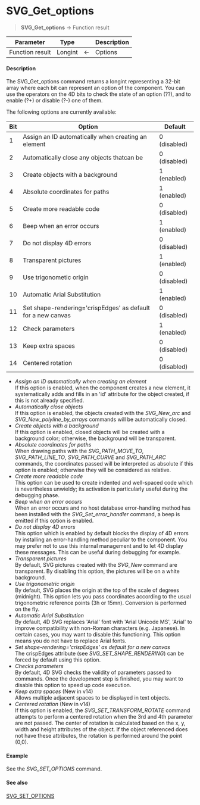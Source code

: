 # SVG_Get_options

>**SVG_Get_options**  -> Function result

| Parameter | Type |  | Description |
| --- | --- | --- | --- |
| Function result | Longint | &#8592; | Options |



#### Description 

The SVG\_Get\_options command returns a longint representing a 32-bit array where each bit can represent an option of the component. You can use the operators on the 4D bits to check the state of an option (??), and to enable (?+) or disable (?-) one of them.

The following options are currently available:

| **Bit** | **Option**                                                   | **Default**  |
| ------- | ------------------------------------------------------------ | ------------ |
| 1       | Assign an ID automatically when creating an element          | 0 (disabled) |
| 2       | Automatically close any objects thatcan be                   | 0 (disabled) |
| 3       | Create objects with a background                             | 1 (enabled)  |
| 4       | Absolute coordinates for paths                               | 1 (enabled)  |
| 5       | Create more readable code                                    | 0 (disabled) |
| 6       | Beep when an error occurs                                    | 1 (enabled)  |
| 7       | Do not display 4D errors                                     | 0 (disabled) |
| 8       | Transparent pictures                                         | 1 (enabled)  |
| 9       | Use trigonometic origin                                      | 0 (disabled) |
| 10      | Automatic Arial Substitution                                 | 1 (enabled)  |
| 11      | Set shape-rendering='crispEdges' as default for a new canvas | 0 (disabled) |
| 12      | Check parameters                                             | 1 (enabled)  |
| 13      | Keep extra spaces                                            | 0 (disabled) |
| 14      | Centered rotation                                            | 0 (disabled) |

* *Assign an ID automatically when creating an element*  
If this option is enabled, when the component creates a new element, it systematically adds and fills in an 'id' attribute for the object created, if this is not already specified.
* *Automatically close objects*  
If this option is enabled, the objects created with the *SVG\_New\_arc* and *SVG\_New\_polyline\_by\_arrays* commands will be automatically closed.
* *Create objects with a background*  
If this option is enabled, closed objects will be created with a background color; otherwise, the background will be transparent.
* *Absolute coordinates for paths*  
When drawing paths with the *SVG\_PATH\_MOVE\_TO*, *SVG\_PATH\_LINE\_TO*, *SVG\_PATH\_CURVE* and *SVG\_PATH\_ARC* commands, the coordinates passed will be interpreted as absolute if this option is enabled; otherwise they will be considered as relative.
* *Create more readable code*  
This option can be used to create indented and well-spaced code which is nevertheless unwieldy; its activation is particularly useful during the debugging phase.
* *Beep when an error occurs*  
When an error occurs and no host database error-handling method has been installed with the *SVG\_Set\_error\_handler* command, a beep is emitted if this option is enabled.
* *Do not display 4D errors*  
This option which is enabled by default blocks the display of 4D errors by installing an error-handling method peculiar to the component. You may prefer not to use this internal management and to let 4D display these messages. This can be useful during debugging for example.
* *Transparent pictures*  
By default, SVG pictures created with the *SVG\_New* command are transparent. By disabling this option, the pictures will be on a white background.
* *Use trigonometric origin*  
By default, SVG places the origin at the top of the scale of degrees (midnight). This option lets you pass coordinates according to the usual trigonometric reference points (3h or 15mn). Conversion is performed on the fly.
* *Automatic Arial Substitution*  
By default, 4D SVG replaces 'Arial' font with 'Arial Unicode MS', 'Arial' to improve compatibility with non-Roman characters (e.g. Japanese). In certain cases, you may want to disable this functioning. This option means you do not have to replace Arial fonts.
* *Set shape-rendering='crispEdges' as default for a new canvas*  
The crispEdges attribute (see *SVG\_SET\_SHAPE\_RENDERING*) can be forced by default using this option.
* *Checks parameters*  
By default, 4D SVG checks the validity of parameters passed to commands. Once the development step is finished, you may want to disable this option to speed up code execution.
* *Keep extra spaces* (New in v14)  
Allows multiple adjacent spaces to be displayed in text objects.
* *Centered rotation* (New in v14)  
If this option is enabled, the *SVG\_SET\_TRANSFORM\_ROTATE* command attempts to perform a centered rotation when the 3rd and 4th parameter are not passed. The center of rotation is calculated based on the x, y, width and height attributes of the object. If the object referenced does not have these attributes, the rotation is performed around the point (0,0).

#### Example 

See the *SVG\_SET\_OPTIONS* command.

#### See also 

[SVG\_SET\_OPTIONS](SVG_SET_OPTIONS.md)  